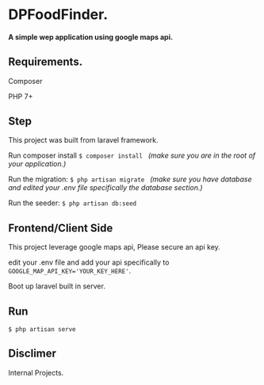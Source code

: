 # DPFoodFinder.

#### A simple wep application using google maps api.

## Requirements.
Composer

PHP 7+

## Step

This project was built from laravel framework.

Run composer install ``$ composer install ``  _(make sure you are in the root of your application.)_

Run the migration: ``$ php artisan migrate `` _(make sure you have database and edited your .env file specifically the database section.)_

Run the seeder: ``$ php artisan db:seed ``

## Frontend/Client Side

This project leverage google maps api, Please secure an api key.

edit your .env file and add your api specifically to `` GOOGLE_MAP_API_KEY='YOUR_KEY_HERE' ``.

Boot up laravel built in server. 

## Run

``$ php artisan serve ``


## Disclimer
Internal Projects.
